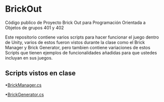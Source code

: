 # BrickOut
Código publico de Proyecto Brick Out para Programación Orientada a Objetos de grupos 401 y 402

Este repositorio contiene varios scripts para hacer funcionar el juego dentro de Unity, varios de estos fueron vistos durante la clase como el Brick Manager y Brick Generator, pero tambien contiene variaciones de estos Scripts que tienen ejemplos de funcionalidades añadidas para que ustedes incluyan en sus juegos.


## Scripts vistos en clase
•[BrickManager.cs](https://github.com/AlexanderMartinG/BrickOut/blob/master/BrickManager.cs)

•[BrickGenerator.cs](https://github.com/AlexanderMartinG/BrickOut/blob/master/BrickGenerator.cs)
